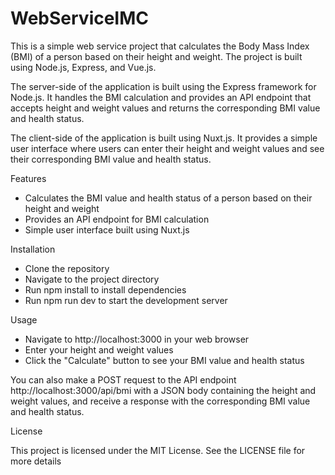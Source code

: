 # WebServiceIMC

This is a simple web service project that calculates the Body Mass Index (BMI) of a person based on their height and weight. The project is built using Node.js, Express, and Vue.js.

The server-side of the application is built using the Express framework for Node.js. It handles the BMI calculation and provides an API endpoint that accepts height and weight values and returns the corresponding BMI value and health status.

The client-side of the application is built using Nuxt.js. It provides a simple user interface where users can enter their height and weight values and see their corresponding BMI value and health status.


Features

- Calculates the BMI value and health status of a person based on their height and weight
- Provides an API endpoint for BMI calculation
- Simple user interface built using Nuxt.js


Installation

- Clone the repository
- Navigate to the project directory
- Run npm install to install dependencies
- Run npm run dev to start the development server


Usage

- Navigate to http://localhost:3000 in your web browser
- Enter your height and weight values
- Click the "Calculate" button to see your BMI value and health status

You can also make a POST request to the API endpoint http://localhost:3000/api/bmi with a JSON body containing the height and weight values, and receive a response with the corresponding BMI value and health status.


License

This project is licensed under the MIT License. See the LICENSE file for more details

